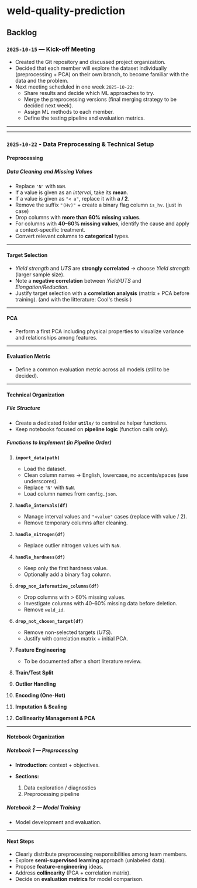 # weld-quality-prediction
## Backlog 
### ```2025-10-15``` — Kick-off Meeting 
* Created the Git repository and discussed project organization.
* Decided that each member will explore the dataset individually (preprocessing + PCA) on their own branch, to become familiar with the data and the problem.
* Next meeting scheduled in one week ```2025-10-22```: 
    * Share results and decide which ML approaches to try.
    * Merge the preprocessing versions (final merging strategy to be decided next week).
    * Assign ML methods to each member.
    * Define the testing pipeline and evaluation metrics.

--- 
---

### ```2025-10-22``` - Data Preprocessing & Technical Setup 

#### Preprocessing

##### Data Cleaning and Missing Values

* Replace `'N'` with `NaN`.
* If a value is given as an *interval*, take its **mean**.
* If a value is given as `"< a"`, replace it with **a / 2**.
* Remove the suffix `"(Hv)"` + create a binary flag column `is_hv`. (just in case)
* Drop columns with **more than 60% missing values**.
* For columns with **40–60% missing values**, identify the cause and apply a context-specific treatment.
* Convert relevant columns to **categorical** types.

---

#### Target Selection

* *Yield strength* and *UTS* are **strongly correlated** → choose *Yield strength* (larger sample size).
* Note a **negative correlation** between *Yield/UTS* and *Elongation/Reduction*.
* Justify target selection with a **correlation analysis** (matrix + PCA before training). (and with the litterature: Cool's thesis )

---

#### PCA

* Perform a first PCA including physical properties to visualize variance and relationships among features.

---

#### Evaluation Metric

* Define a common evaluation metric across all models (still to be decided).

---

#### Technical Organization

##### File Structure

* Create a dedicated folder **`utils/`** to centralize helper functions.
* Keep notebooks focused on **pipeline logic** (function calls only).


##### Functions to Implement (in Pipeline Order)

1. **`import_data(path)`**

   * Load the dataset.
   * Clean column names → English, lowercase, no accents/spaces (use underscores).
   * Replace `'N'` with `NaN`.
   * Load column names from `config.json`.

2. **`handle_intervals(df)`**

   * Manage interval values and `"<value"` cases (replace with value / 2).
   * Remove temporary columns after cleaning.

3. **`handle_nitrogen(df)`**

   * Replace outlier nitrogen values with `NaN`.

4. **`handle_hardness(df)`**

   * Keep only the first hardness value.
   * Optionally add a binary flag column.

5. **`drop_non_informative_columns(df)`**

   * Drop columns with > 60% missing values.
   * Investigate columns with 40–60% missing data before deletion.
   * Remove  `weld_id`.

6. **`drop_not_chosen_target(df)`**

   * Remove non-selected targets (*UTS*).
   * Justify with correlation matrix + initial PCA.

7. **Feature Engineering**

   * To be documented after a short literature review.

8. **Train/Test Split**

9. **Outlier Handling**

10. **Encoding (One-Hot)**

11. **Imputation & Scaling**

12. **Collinearity Management & PCA**

---

#### Notebook Organization

##### Notebook 1 — Preprocessing

* **Introduction:** context + objectives.
* **Sections:**

  1. Data exploration / diagnostics
  2. Preprocessing pipeline

##### Notebook 2 — Model Training

* Model development and evaluation.

---

#### Next Steps

* Clearly distribute preprocessing responsibilities among team members.
* Explore **semi-supervised learning** approach (unlabeled data).
* Propose **feature-engineering** ideas.
* Address **collinearity** (PCA + correlation matrix).
* Decide on **evaluation metrics** for model comparison.
